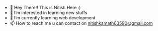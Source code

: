 - 👋 Hey There!! This is Nitish Here :)
- 👀 I’m interested in learning new stuffs
- 🌱 I’m currently learning web development
- 📫 How to reach me u can contact on  nitishkamath63590@gmail.com

<!---
Nitish-Kamath/Nitish-Kamath is a ✨ special ✨ repository because its `README.md` (this file) appears on your GitHub profile.
You can click the Preview link to take a look at your changes.
--->
